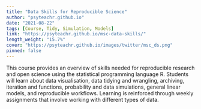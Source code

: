 ```yaml
---
title: "Data Skills for Reproducible Science"
author: "psyteachr.github.io"
date: "2021-08-22"
tags: [Course, Tidy, Simulation, Models]
link: "https://psyteachr.github.io/msc-data-skills/"
length_weight: "15.7%"
cover: "https://psyteachr.github.io/images/twitter/msc_ds.png"
pinned: false
---
```


This course provides an overview of skills needed for reproducible research and open science using the statistical programming language R. Students will learn about data visualisation, data tidying and wrangling, archiving, iteration and functions, probability and data simulations, general linear models, and reproducible workflows. Learning is reinforced through weekly assignments that involve working with different types of data.

